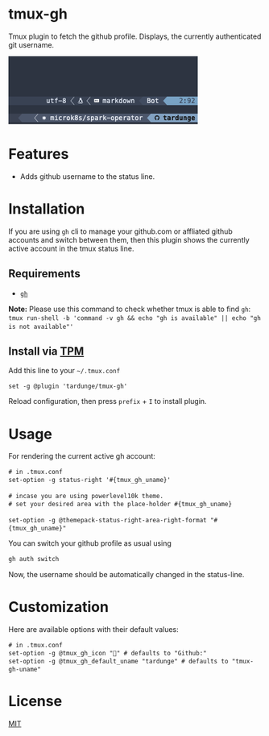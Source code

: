 # tmux-gh
Tmux plugin to fetch the github profile. Displays, the currently authenticated git username.

![demo](assets/tmux-gh-demo.png)

# Features
- Adds github username to the status line.

# Installation

If you are using `gh` cli to manage your github.com or affliated github accounts and switch between them, then this plugin shows the currently active account in the tmux status line.

## Requirements

- [`gh`](https://cli.github.com/)

**Note:** Please use this command to check whether tmux is able to find `gh`: `tmux run-shell -b 'command -v gh && echo "gh is available" || echo "gh is not available"'`

## Install via [TPM](https://github.com/tmux-plugins/tpm/)

Add this line to your `~/.tmux.conf`

```tmux
set -g @plugin 'tardunge/tmux-gh'
```

Reload configuration, then press `prefix` + `I` to install plugin.

# Usage

For rendering the current active gh account:
```tmux
# in .tmux.conf
set-option -g status-right '#{tmux_gh_uname}'

# incase you are using powerlevel10k theme.
# set your desired area with the place-holder #{tmux_gh_uname}

set-option -g @themepack-status-right-area-right-format "#{tmux_gh_uname}"
```

You can switch your github profile as usual using
```zsh
gh auth switch
```
Now, the username should be automatically changed in the status-line.

# Customization

Here are available options with their default values:

```tmux
# in .tmux.conf
set-option -g @tmux_gh_icon "" # defaults to "Github:"
set-option -g @tmux_gh_default_uname "tardunge" # defaults to "tmux-gh-uname"
```

# License

[MIT](https://github.com/tardunge/tmux-gh/blob/main/LICENSE)
